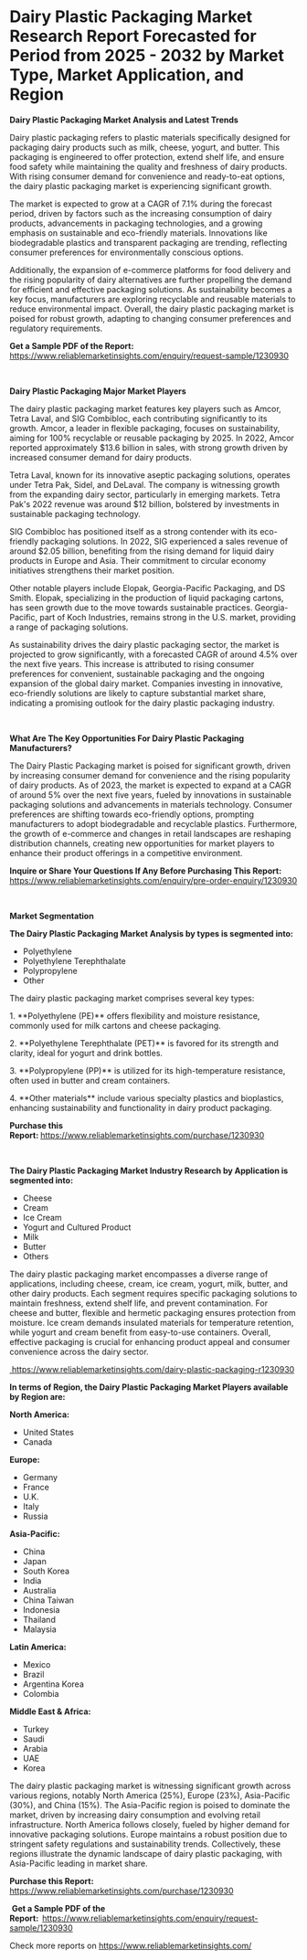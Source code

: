 <p><h1>Dairy Plastic Packaging Market Research Report Forecasted for Period from 2025 -  2032 by Market Type, Market Application, and Region</h1></p><p><strong>Dairy Plastic Packaging Market Analysis and Latest Trends</strong></p>
<p><p>Dairy plastic packaging refers to plastic materials specifically designed for packaging dairy products such as milk, cheese, yogurt, and butter. This packaging is engineered to offer protection, extend shelf life, and ensure food safety while maintaining the quality and freshness of dairy products. With rising consumer demand for convenience and ready-to-eat options, the dairy plastic packaging market is experiencing significant growth.</p><p>The market is expected to grow at a CAGR of 7.1% during the forecast period, driven by factors such as the increasing consumption of dairy products, advancements in packaging technologies, and a growing emphasis on sustainable and eco-friendly materials. Innovations like biodegradable plastics and transparent packaging are trending, reflecting consumer preferences for environmentally conscious options.</p><p>Additionally, the expansion of e-commerce platforms for food delivery and the rising popularity of dairy alternatives are further propelling the demand for efficient and effective packaging solutions. As sustainability becomes a key focus, manufacturers are exploring recyclable and reusable materials to reduce environmental impact. Overall, the dairy plastic packaging market is poised for robust growth, adapting to changing consumer preferences and regulatory requirements.</p></p>
<p><strong>Get a Sample PDF of the Report:&nbsp;</strong> <a href="https://www.reliablemarketinsights.com/enquiry/request-sample/1230930?utm_campaign=2143&utm_medium=2&utm_source=Github&utm_content=ia&utm_term=03022025&utm_id=dairy-plastic-packaging">https://www.reliablemarketinsights.com/enquiry/request-sample/1230930</a></p>
<p>&nbsp;</p>
<p><strong>Dairy Plastic Packaging Major Market Players</strong></p>
<p><p>The dairy plastic packaging market features key players such as Amcor, Tetra Laval, and SIG Combibloc, each contributing significantly to its growth. Amcor, a leader in flexible packaging, focuses on sustainability, aiming for 100% recyclable or reusable packaging by 2025. In 2022, Amcor reported approximately $13.6 billion in sales, with strong growth driven by increased consumer demand for dairy products.</p><p>Tetra Laval, known for its innovative aseptic packaging solutions, operates under Tetra Pak, Sidel, and DeLaval. The company is witnessing growth from the expanding dairy sector, particularly in emerging markets. Tetra Pak's 2022 revenue was around $12 billion, bolstered by investments in sustainable packaging technology.</p><p>SIG Combibloc has positioned itself as a strong contender with its eco-friendly packaging solutions. In 2022, SIG experienced a sales revenue of around $2.05 billion, benefiting from the rising demand for liquid dairy products in Europe and Asia. Their commitment to circular economy initiatives strengthens their market position.</p><p>Other notable players include Elopak, Georgia-Pacific Packaging, and DS Smith. Elopak, specializing in the production of liquid packaging cartons, has seen growth due to the move towards sustainable practices. Georgia-Pacific, part of Koch Industries, remains strong in the U.S. market, providing a range of packaging solutions.</p><p>As sustainability drives the dairy plastic packaging sector, the market is projected to grow significantly, with a forecasted CAGR of around 4.5% over the next five years. This increase is attributed to rising consumer preferences for convenient, sustainable packaging and the ongoing expansion of the global dairy market. Companies investing in innovative, eco-friendly solutions are likely to capture substantial market share, indicating a promising outlook for the dairy plastic packaging industry.</p></p>
<p>&nbsp;</p>
<p><strong>What Are The Key Opportunities For Dairy Plastic Packaging Manufacturers?</strong></p>
<p><p>The Dairy Plastic Packaging market is poised for significant growth, driven by increasing consumer demand for convenience and the rising popularity of dairy products. As of 2023, the market is expected to expand at a CAGR of around 5% over the next five years, fueled by innovations in sustainable packaging solutions and advancements in materials technology. Consumer preferences are shifting towards eco-friendly options, prompting manufacturers to adopt biodegradable and recyclable plastics. Furthermore, the growth of e-commerce and changes in retail landscapes are reshaping distribution channels, creating new opportunities for market players to enhance their product offerings in a competitive environment.</p></p>
<p><strong>Inquire or Share Your Questions If Any Before Purchasing This Report:</strong> <a href="https://www.reliablemarketinsights.com/enquiry/pre-order-enquiry/1230930?utm_campaign=2143&utm_medium=2&utm_source=Github&utm_content=ia&utm_term=03022025&utm_id=dairy-plastic-packaging">https://www.reliablemarketinsights.com/enquiry/pre-order-enquiry/1230930</a></p>
<p>&nbsp;</p>
<p><strong>Market Segmentation</strong></p>
<p><strong>The Dairy Plastic Packaging Market Analysis by types is segmented into:</strong></p>
<p><ul><li>Polyethylene</li><li>Polyethylene Terephthalate</li><li>Polypropylene</li><li>Other</li></ul></p>
<p><p>The dairy plastic packaging market comprises several key types: </p><p>1. **Polyethylene (PE)** offers flexibility and moisture resistance, commonly used for milk cartons and cheese packaging. </p><p>2. **Polyethylene Terephthalate (PET)** is favored for its strength and clarity, ideal for yogurt and drink bottles. </p><p>3. **Polypropylene (PP)** is utilized for its high-temperature resistance, often used in butter and cream containers. </p><p>4. **Other materials** include various specialty plastics and bioplastics, enhancing sustainability and functionality in dairy product packaging.</p></p>
<p><strong>Purchase this Report:&nbsp;</strong><a href="https://www.reliablemarketinsights.com/purchase/1230930?utm_campaign=2143&utm_medium=2&utm_source=Github&utm_content=ia&utm_term=03022025&utm_id=dairy-plastic-packaging">https://www.reliablemarketinsights.com/purchase/1230930</a></p>
<p>&nbsp;</p>
<p><strong>The Dairy Plastic Packaging Market Industry Research by Application is segmented into:</strong></p>
<p><ul><li>Cheese</li><li>Cream</li><li>Ice Cream</li><li>Yogurt and Cultured Product</li><li>Milk</li><li>Butter</li><li>Others</li></ul></p>
<p><p>The dairy plastic packaging market encompasses a diverse range of applications, including cheese, cream, ice cream, yogurt, milk, butter, and other dairy products. Each segment requires specific packaging solutions to maintain freshness, extend shelf life, and prevent contamination. For cheese and butter, flexible and hermetic packaging ensures protection from moisture. Ice cream demands insulated materials for temperature retention, while yogurt and cream benefit from easy-to-use containers. Overall, effective packaging is crucial for enhancing product appeal and consumer convenience across the dairy sector.</p></p>
<p><a href="https://www.reliablemarketinsights.com/dairy-plastic-packaging-r1230930?utm_campaign=2143&utm_medium=2&utm_source=Github&utm_content=ia&utm_term=03022025&utm_id=dairy-plastic-packaging">&nbsp;https://www.reliablemarketinsights.com/dairy-plastic-packaging-r1230930</a></p>
<p><strong>In terms of Region, the Dairy Plastic Packaging Market Players available by Region are:</strong></p>
<p>
    <p> <strong> North America: </strong>
        <ul>
            <li>United States</li>
            <li>Canada</li>
        </ul>
        </p> 
    <p> <strong> Europe: </strong>
        <ul>
            <li>Germany</li>
            <li>France</li>
            <li>U.K.</li>
            <li>Italy</li>
            <li>Russia</li>
        </ul>
        </p> 
    <p> <strong> Asia-Pacific: </strong>
        <ul>
            <li>China</li>
            <li>Japan</li>
            <li>South Korea</li>
            <li>India</li>
            <li>Australia</li>
            <li>China Taiwan</li>
            <li>Indonesia</li>
            <li>Thailand</li>
            <li>Malaysia</li>
        </ul>
        </p> 
    <p> <strong> Latin America: </strong>
        <ul>
            <li>Mexico</li>
            <li>Brazil</li>
            <li>Argentina Korea</li>
            <li>Colombia</li>
        </ul>
        </p> 
    <p> <strong> Middle East & Africa: </strong>
        <ul>
            <li>Turkey</li>
            <li>Saudi</li>
            <li>Arabia</li>
            <li>UAE</li>
            <li>Korea</li>
        </ul>
    </p>
    </p>
<p><p>The dairy plastic packaging market is witnessing significant growth across various regions, notably North America (25%), Europe (23%), Asia-Pacific (30%), and China (15%). The Asia-Pacific region is poised to dominate the market, driven by increasing dairy consumption and evolving retail infrastructure. North America follows closely, fueled by higher demand for innovative packaging solutions. Europe maintains a robust position due to stringent safety regulations and sustainability trends. Collectively, these regions illustrate the dynamic landscape of dairy plastic packaging, with Asia-Pacific leading in market share.</p></p>
<p><strong>Purchase this Report: </strong><a href="https://www.reliablemarketinsights.com/purchase/1230930?utm_campaign=2143&utm_medium=2&utm_source=Github&utm_content=ia&utm_term=03022025&utm_id=dairy-plastic-packaging">https://www.reliablemarketinsights.com/purchase/1230930</a></p>
<p>&nbsp;<strong>Get a Sample PDF of the Report:&nbsp;&nbsp;</strong><a href="https://www.reliablemarketinsights.com/enquiry/request-sample/1230930?utm_campaign=2143&utm_medium=2&utm_source=Github&utm_content=ia&utm_term=03022025&utm_id=dairy-plastic-packaging">https://www.reliablemarketinsights.com/enquiry/request-sample/1230930</a></p>
<p><strong></strong></p>
<p>Check more reports on <a href="https://www.reliablemarketinsights.com/?utm_campaign=2143&utm_medium=2&utm_source=Github&utm_content=ia&utm_term=03022025&utm_id=dairy-plastic-packaging">https://www.reliablemarketinsights.com/</a></p>